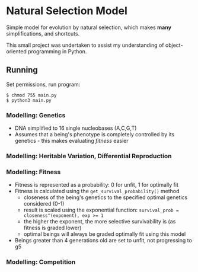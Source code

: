 # Natural Selection Model
Simple model for evolution by natural selection, which makes **many** simplifications, and shortcuts.

This small project was undertaken to assist my understanding of object-oriented programming in Python.

## Running
Set permissions, run program: 
```
$ chmod 755 main.py
$ python3 main.py
```

### Modelling: Genetics
* DNA simplified to 16 single nucleobases (A,C,G,T)
* Assumes that a being's phenotype is completely controlled by its genetics - this makes evaluating *fitness* easier

### Modelling: Heritable Variation, Differential Reproduction

### Modelling: Fitness
* Fitness is represented as a probability: 0 for unfit, 1 for optimally fit
* Fitness is calculated using the `get_survival_probability()` method
  * closeness of the being's genetics to the specified optimal genetics considered (0-1)
  * result is scaled using the exponential function: `survival_prob = closeness^(exponent), exp >= 1`
  * the higher the exponent, the more selective survivability is (as fitness is graded lower)
  * optimal beings will always be graded optimally fit using this model
* Beings greater than 4 generations old are set to unfit, not progressing to g5

### Modelling: Competition
